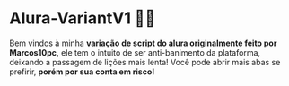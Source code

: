 # Alura-VariantV1 👾👾

Bem vindos à minha **variação de script do alura originalmente feito por Marcos10pc,** ele tem o intuito de ser anti-banimento da plataforma, deixando a passagem de lições mais lenta! Você pode abrir mais abas se prefirir, **porém por sua conta em risco!**
